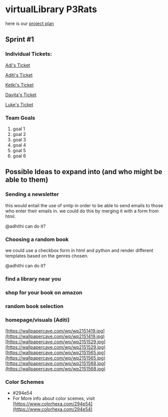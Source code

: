 # virtualLibrary P3Rats

here is our <a href="https://padlet.com/ketkic61666/Rats" > project plan </a> 

## Sprint #1 

### Individual Tickets: 

<a href="https://github.com/adhithin/virtualLibrary/projects/1#card-57448832" > Adi's Ticket  </a> 

<a href="https://padlet.com/ketkic61666/Rats" > Aditi's Ticket  </a> 

<a href="https://padlet.com/ketkic61666/Rats" > Ketki's Ticket  </a> 

<a href="https://padlet.com/ketkic61666/Rats" > Dayita's Ticket  </a> 

<a href="https://padlet.com/ketkic61666/Rats" > Luke's Ticket  </a> 


### Team Goals 
 1. goal 1 
 2. goal 2 
 3. goal 3 
 4. goal 4 
 5. goal 5
 6. goal 6 

## Possible Ideas to expand into (and who might be able to them) 

### Sending a newsletter 

this would entail the use of smtp in order to be able to send emails to those who enter their emails in. we could do this by merging it with a form from html. 

@adhithi can do it? 

### Choosing a random book 

we could use a checkbox form in html and python and render different templates based on the genres chosen. 

@adhithi can do it?

### find a library near you 


### shop for your book on amazon


### random book selection 

### homepage/visuals (Aditi)
[https://wallpapercave.com/wp/wp2151419.jpg](https://wallpapercave.com/wp/wp2151419.jpg)
[https://wallpapercave.com/wp/wp2151529.jpg](https://wallpapercave.com/wp/wp2151529.jpg)
[https://wallpapercave.com/wp/wp2151565.jpg](https://wallpapercave.com/wp/wp2151565.jpg)
[https://wallpapercave.com/wp/wp2151568.jpg](https://wallpapercave.com/wp/wp2151568.jpg)


### Color Schemes
* #294e54
* For More info about color scemes, visit [https://www.colorhexa.com/294e54](https://www.colorhexa.com/294e54)
